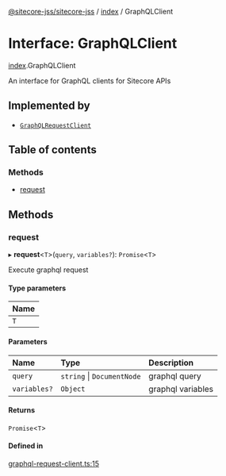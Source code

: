 [@sitecore-jss/sitecore-jss](../README.md) / [index](../modules/index.md) / GraphQLClient

# Interface: GraphQLClient

[index](../modules/index.md).GraphQLClient

An interface for GraphQL clients for Sitecore APIs

## Implemented by

- [`GraphQLRequestClient`](../classes/index.GraphQLRequestClient.md)

## Table of contents

### Methods

- [request](index.GraphQLClient.md#request)

## Methods

### request

▸ **request**<`T`\>(`query`, `variables?`): `Promise`<`T`\>

Execute graphql request

#### Type parameters

| Name |
| :------ |
| `T` |

#### Parameters

| Name | Type | Description |
| :------ | :------ | :------ |
| `query` | `string` \| `DocumentNode` | graphql query |
| `variables?` | `Object` | graphql variables |

#### Returns

`Promise`<`T`\>

#### Defined in

[graphql-request-client.ts:15](https://github.com/Sitecore/jss/blob/08de6c61/packages/sitecore-jss/src/graphql-request-client.ts#L15)
